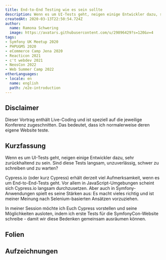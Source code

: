 ```yaml
---
title: End-to-End Testing wie es sein sollte
description: Wenn es um UI-Tests geht, neigen einige Entwickler dazu, sehr zurückhaltend zu sein. Sind diese Tests langsam, fehlerhaft, schwer zu schreiben und zu unterhalten?
createdAt: 2020-03-13T22:50:54.724Z
author:
  name: Ramona Schwering
  image: https://avatars.githubusercontent.com/u/29896429?s=120&v=4
tags:
- Symfony UK Meetup 2020
- PHPUGMS 2020
- eCommerce Camp Jena 2020
- Reacticon 2021
- c't webdev 2021
- NeosCon 2022
- Web Summer Camp 2022
otherLanguages:
- locale: en
  name: english
  path: /e2e-introduction
---
```


## Disclaimer

Dieser Vortrag enthält Live-Coding und ist speziell auf die jeweilige Konferenz zugeschnitten. Das bedeutet, dass ich normalerweise deren eigene Website teste.

## Kurzfassung

Wenn es um UI-Tests geht, neigen einige Entwickler dazu, sehr zurückhaltend zu sein. Sind diese Tests langsam, unzuverlässig, schwer zu schreiben und zu warten?

Cypress.io (oder kurz Cypress) erhält derzeit viel Aufmerksamkeit, wenn es um End-to-End-Tests geht. Vor allem in JavaScript-Umgebungen scheint sich Cypress.io langsam durchzusetzen. Aber auch in Symfony-Anwendungen spielt es seine Stärken aus: Es macht vieles richtig und ist meiner Meinung nach Selenium-basierten Ansätzen vorzuziehen.

In meiner Session möchte ich Euch Cypress vorstellen und seine Möglichkeiten ausloten, indem ich erste Tests für die SymfonyCon-Website schreibe - damit wir diese Bedenken gemeinsam ausräumen können.

## Folien

<media-grid :media="[{
name: 'Folien',
description: 'Du kannst meine Folien auf Speakerdeck finden',
url: 'https://speakerdeck.com/leichteckig/end-to-end-testing-wie-es-sein-sollte'
}]"></media-grid>

## Aufzeichnungen

<media-grid :media="[{
name: 'Neos Conference\'22',
url: 'https://www.youtube-nocookie.com/embed/hzJPLKVarMw'
}, {
name: 'Symfony User Group Osnabrück',
url: 'https://www.youtube-nocookie.com/embed/-vekdbWRWvI'
}, {
name: '🇺🇸 Reacticon\'21',
url: 'https://www.youtube-nocookie.com/embed/f1LOWUkaQPU?start=15021'
}]"></media-grid>
